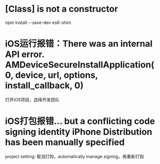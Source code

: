 # [Class] is not a constructor
 npm install --save-dev es6-shim

# iOS运行报错：There was an internal API error. AMDeviceSecureInstallApplication(0, device, url, options, install_callback, 0)
打开iOS项目，选择开发团队

# iOS打包报错... but a conflicting code signing identity iPhone Distribution has been manually specified
project setting: 取消打钩，automatically manage signing，再重新打钩


